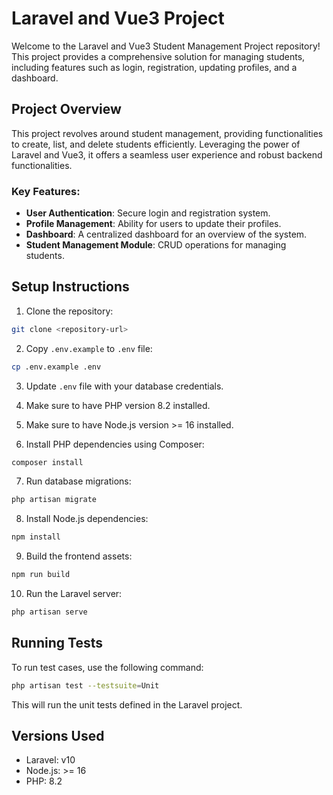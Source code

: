 # Laravel and Vue3 Project

Welcome to the Laravel and Vue3 Student Management Project repository! This project provides a comprehensive solution for managing students, including features such as login, registration, updating profiles, and a dashboard.

## Project Overview

This project revolves around student management, providing functionalities to create, list, and delete students efficiently. Leveraging the power of Laravel and Vue3, it offers a seamless user experience and robust backend functionalities.

### Key Features:

- **User Authentication**: Secure login and registration system.
- **Profile Management**: Ability for users to update their profiles.
- **Dashboard**: A centralized dashboard for an overview of the system.
- **Student Management Module**: CRUD operations for managing students.

## Setup Instructions

1. Clone the repository:

```bash
git clone <repository-url>
```

2. Copy `.env.example` to `.env` file:

```bash
cp .env.example .env
```

3. Update `.env` file with your database credentials.

4. Make sure to have PHP version 8.2 installed.

5. Make sure to have Node.js version >= 16 installed.

6. Install PHP dependencies using Composer:

```bash
composer install
```

7. Run database migrations:

```bash
php artisan migrate
```

8. Install Node.js dependencies:

```bash
npm install
```

9. Build the frontend assets:

```bash
npm run build
```

10. Run the Laravel server:

```bash
php artisan serve
```

## Running Tests

To run test cases, use the following command:

```bash
php artisan test --testsuite=Unit
```

This will run the unit tests defined in the Laravel project.

## Versions Used

- Laravel: v10
- Node.js: >= 16
- PHP: 8.2
```
